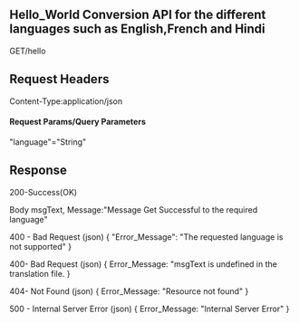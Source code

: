 ## Hello_World Conversion API for the different languages such as English,French and Hindi
GET/hello

## Request Headers
   Content-Type:application/json

#### Request Params/Query Parameters
   "language"="String"

## Response
  200-Success(OK)

Body
  msgText,
  Message:"Message Get Successful to the required language"

400 - Bad Request (json)
    {
        "Error_Message": "The requested language is not supported"
    }

400- Bad Request (json)
    {
         Error_Message: "msgText is undefined in the translation file.
    }

404- Not Found (json)
    {
        Error_Message: "Resource not found"
    }
     

500 - Internal Server Error (json)
    {
        Error_Message: "Internal Server Error"
    }